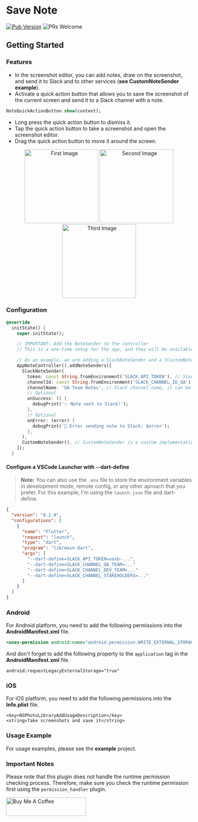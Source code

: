 # Save Note
[![Pub Version](https://img.shields.io/pub/v/save_note?color=%2302569B&label=pub&logo=flutter)](https://pub.dev/packages/save_note) ![PRs Welcome](https://img.shields.io/badge/PRs-welcome-brightgreen.svg)
## Getting Started

### Features
* In the screenshot editor, you can add notes, draw on the screenshot, and send it to Slack and to other services (**see CustomNoteSender example**).
* Activate a quick action button that allows you to save the screenshot of the current screen and send it to a Slack channel with a note.
```dart
NoteQuickActionButton.show(context);
```

* Long press the quick action button to dismiss it.
* Tap the quick action button to take a screenshot and open the screenshot editor.
* Drag the quick action button to move it around the screen.




<p align="center">
  <img src="https://github.com/user-attachments/assets/cc3b93ff-0e64-43e5-8300-909e0669caf2" alt="First Image" width="200"/>
  <img src="https://github.com/user-attachments/assets/25e3a4ed-0fc8-4742-8e01-e959e98cd0d1" alt="Second Image" width="200"/>
  <img src="https://github.com/user-attachments/assets/34195f66-1549-4852-82bb-8a46e816e552" alt="Third Image" width="200"/>
</p>


### Configuration
```dart
@override
  initState() {
    super.initState();

    // IMPORTANT: Add the NoteSender to the controller
    // This is a one-time setup for the app, and they will be available on Screenshot Editor.

    // As an example, we are adding a SlackNoteSender and a [CustomNoteSender] that I created for this example.
    AppNoteController().addNoteSenders([
      SlackNoteSender(
        token: const String.fromEnvironment('SLACK_API_TOKEN'), // Slack API token (xoxb-...) - You can get it from https://api.slack.com/apps
        channelId: const String.fromEnvironment('SLACK_CHANNEL_ID_QA'), // Slack channel ID (public or private)
        channelName: 'QA Team Notes', // Slack channel name, it can be anything, it's just for display purposes
        // Optional
        onSuccess: () {
          debugPrint('✨ Note sent to Slack!');
        },
        // Optional
        onError: (error) {
          debugPrint('🚫 Error sending note to Slack: $error');
        },
      ),
      CustomNoteSender(), // CustomNoteSender is a custom implementation of NoteSender that I created for this example (see example project)
    ]);
  }
```

#### Configure a VSCode Launcher with --dart-define
> **Note:** You can also use the `.env` file to store the environment variables in development mode, remote config, or any other aproach that you prefer. For this example, I'm using the `launch.json` file and dart-define.
```json
{
  "version": "0.2.0",
  "configurations": [
    {
      "name": "Flutter",
      "request": "launch",
      "type": "dart",
      "program": "lib/main.dart",
      "args": [
        "--dart-define=SLACK_API_TOKEN=xoxb-...",
        "--dart-define=SLACK_CHANNEL_QA_TEAM=..."
        "--dart-define=SLACK_CHANNEL_DEV_TEAM=..."
        "--dart-define=SLACK_CHANNEL_STAKEHOLDERS=..."
      ]
    }
  ]
}
```


### Android

For Android platform, you need to add the following permissions into the **AndroidManifest.xml** file.

```xml
<uses-permission android:name="android.permission.WRITE_EXTERNAL_STORAGE" />
```

And don't forget to add the following property to the `application` tag in the **AndroidManifest.xml** file.

```
android:requestLegacyExternalStorage="true"
```

### iOS

For iOS platform, you need to add the following permissions into the **Info.plist** file.

```
<key>NSPhotoLibraryAddUsageDescription</key>
<string>Take screenshots and save it</string>
```

### Usage Example

For usage examples, please see the **example** project.

### Important Notes

Please note that this plugin does not handle the runtime permission checking process.
Therefore, make sure you check the runtime permission first using the `permission_handler` plugin.

<a href="https://www.buymeacoffee.com/emanuelbraz" target="_blank"><img src="https://cdn.buymeacoffee.com/buttons/v2/default-yellow.png" alt="Buy Me A Coffee" style="height: 50px !important;width: 217px !important;" ></a>

